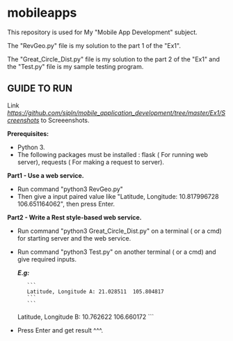 # mobileapps

This repository is used for My "Mobile App Development" subject.

The "RevGeo.py" file is my solution to the part 1 of the "Ex1".

The "Great_Circle_Dist.py" file is my solution to the part 2 of the "Ex1" and the "Test.py" file is my sample testing program. 



## GUIDE TO RUN

Link *https://github.com/sipln/mobile_application_development/tree/master/Ex1/Screenshots* to Screeenshots. 

**Prerequisites:**
- Python 3. 
- The following packages must be installed : flask ( For running web server), requests ( For making a request to server).


**Part1 - Use a web service.**

 - Run command "python3 RevGeo.py"
 - Then give a input paired value like "Latitude, Longitude: 10.817996728 106.651164062", then press Enter.
 
 
 **Part2 - Write a Rest style-based web service.**
 
 - Run command "python3 Great_Circle_Dist.py" on a terminal ( or a cmd) for starting server and the web service.
 - Run command "python3 Test.py" on another terminal ( or a cmd) and give required inputs.
 
    **_E.g:_**
                   
          ```
          Latitude, Longitude A: 21.028511  105.804817
          ```
          ```
          Latitude, Longitude B: 10.762622  106.660172
          ```
           
 - Press Enter and get result ^^^.
    
